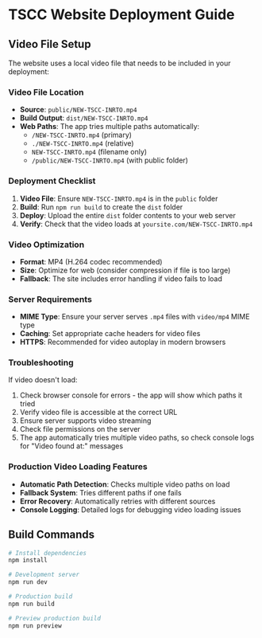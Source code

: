 # TSCC Website Deployment Guide

## Video File Setup

The website uses a local video file that needs to be included in your deployment:

### Video File Location
- **Source**: `public/NEW-TSCC-INRTO.mp4`
- **Build Output**: `dist/NEW-TSCC-INRTO.mp4`
- **Web Paths**: The app tries multiple paths automatically:
  - `/NEW-TSCC-INRTO.mp4` (primary)
  - `./NEW-TSCC-INRTO.mp4` (relative)
  - `NEW-TSCC-INRTO.mp4` (filename only)
  - `/public/NEW-TSCC-INRTO.mp4` (with public folder)

### Deployment Checklist

1. **Video File**: Ensure `NEW-TSCC-INRTO.mp4` is in the `public` folder
2. **Build**: Run `npm run build` to create the `dist` folder
3. **Deploy**: Upload the entire `dist` folder contents to your web server
4. **Verify**: Check that the video loads at `yoursite.com/NEW-TSCC-INRTO.mp4`

### Video Optimization

- **Format**: MP4 (H.264 codec recommended)
- **Size**: Optimize for web (consider compression if file is too large)
- **Fallback**: The site includes error handling if video fails to load

### Server Requirements

- **MIME Type**: Ensure your server serves `.mp4` files with `video/mp4` MIME type
- **Caching**: Set appropriate cache headers for video files
- **HTTPS**: Recommended for video autoplay in modern browsers

### Troubleshooting

If video doesn't load:
1. Check browser console for errors - the app will show which paths it tried
2. Verify video file is accessible at the correct URL
3. Ensure server supports video streaming
4. Check file permissions on the server
5. The app automatically tries multiple video paths, so check console logs for "Video found at:" messages

### Production Video Loading Features

- **Automatic Path Detection**: Checks multiple video paths on load
- **Fallback System**: Tries different paths if one fails
- **Error Recovery**: Automatically retries with different sources
- **Console Logging**: Detailed logs for debugging video loading issues

## Build Commands

```bash
# Install dependencies
npm install

# Development server
npm run dev

# Production build
npm run build

# Preview production build
npm run preview
```
